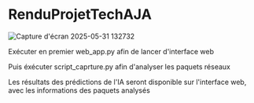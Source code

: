 # RenduProjetTechAJA

![Capture d'écran 2025-05-31 132732](https://github.com/user-attachments/assets/95f4b69c-8e02-47c3-aa22-e35ca85bee5c)

Exécuter en premier web_app.py afin de lancer d'interface web

Puis éxécuter script_caprture.py afin d'analyser les paquets réseaux

Les résultats des prédictions de l'IA seront disponible sur l'interface web, avec les informations des paquets analysés
